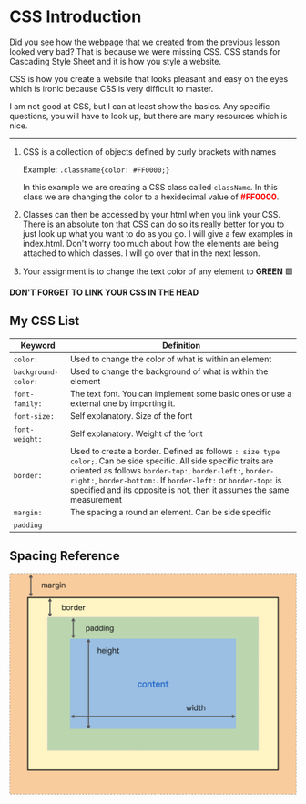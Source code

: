 # CSS Introduction
Did you see how the webpage that we created from the previous lesson looked very bad? That is because we were missing CSS. CSS stands for Cascading Style Sheet and it is how you style a website.

CSS is how you create a website that looks pleasant and easy on the eyes which is ironic because CSS is very difficult to master.

I am not good at CSS, but I can at least show the basics. Any specific questions, you will have to look up, but there are many resources which is nice.

---

1. CSS is a collection of objects defined by curly brackets with names

    Example:
    `.className{color: #FF0000;}`

    In this example we are creating a CSS class called `className`. In this class we are changing the color to a hexidecimal value of **<span style="color: #FF0000;">#FF0000</span>**.

2. Classes can then be accessed by your html when you link your CSS. There is an absolute ton that CSS can do so its really better for you to just look up what you want to do as you go. I will give a few examples in index.html. Don't worry too much about how the elements are being attached to which classes. I will go over that in the next lesson.

3. Your assignment is to change the text color of any element to **<span style="color:##00FF00;">GREEN</span>** 🟩

**DON'T FORGET TO LINK YOUR CSS IN THE HEAD**

My CSS List
---
|Keyword|Definition|
|---|---|
|`color:`|Used to change the color of what is within an element|
|`background-color:`|Used to change the background of what is within the element|
|`font-family:`|The text font. You can implement some basic ones or use a external one by importing it.|
|`font-size:`|Self explanatory. Size of the font|
|`font-weight:`|Self explanatory. Weight of the font|
|`border:`|Used to create a border. Defined as follows `: size type color;`. Can be side specific. All side specific traits are oriented as follows `border-top:`, `border-left:`, `border-right:`, `border-bottom:`. If `border-left:` or `border-top:` is specified and its opposite is not, then it assumes the same measurement|
|`margin:`|The spacing a round an element. Can be side specific|
|`padding`||The spacing within an element. Can be side specific|

Spacing Reference
---
![alt text](https://github.com/nobiduke/Teaching-Alan-JS/blob/master/Reference/cssboxmodel.png?raw=true)
